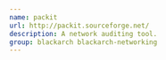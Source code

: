 ```yaml
---
name: packit
url: http://packit.sourceforge.net/
description: A network auditing tool.
group: blackarch blackarch-networking
---
```

